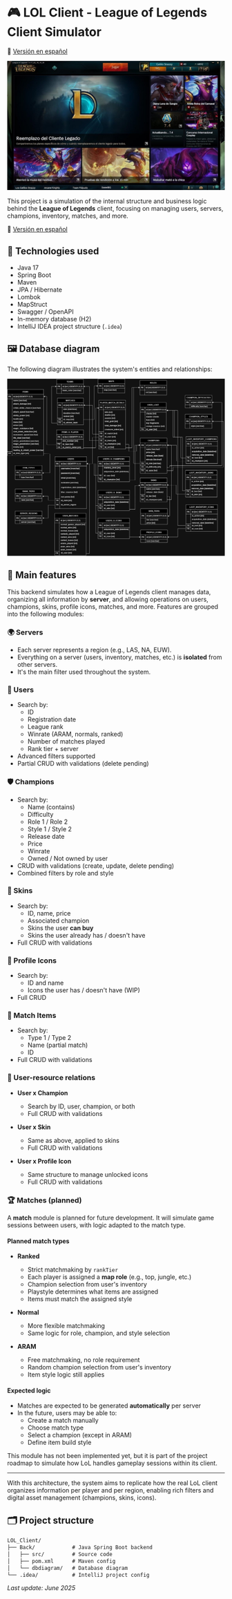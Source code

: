 # 🎮 LOL Client - League of Legends Client Simulator

📄 [Versión en español](../../../README.md)

![Client preview](imgs/lolclient.jpg)

This project is a simulation of the internal structure and business logic behind the **League of Legends** client, focusing on managing users, servers, champions, inventory, matches, and more.

📄 [Versión en español](README.md)

## 🚀 Technologies used

- Java 17  
- Spring Boot  
- Maven  
- JPA / Hibernate  
- Lombok  
- MapStruct  
- Swagger / OpenAPI  
- In-memory database (H2)  
- IntelliJ IDEA project structure (`.idea`)

## 🖼️ Database diagram

The following diagram illustrates the system's entities and relationships:

![Database diagram](imgs/LoL.drawio.png)

## 🧠 Main features

This backend simulates how a League of Legends client manages data, organizing all information by **server**, and allowing operations on users, champions, skins, profile icons, matches, and more. Features are grouped into the following modules:

### 🌍 Servers
- Each server represents a region (e.g., LAS, NA, EUW).
- Everything on a server (users, inventory, matches, etc.) is **isolated** from other servers.
- It's the main filter used throughout the system.

### 👤 Users
- Search by:
  - ID
  - Registration date
  - League rank
  - Winrate (ARAM, normals, ranked)
  - Number of matches played
  - Rank tier + server
- Advanced filters supported
- Partial CRUD with validations (delete pending)

### 🛡️ Champions
- Search by:
  - Name (contains)
  - Difficulty
  - Role 1 / Role 2
  - Style 1 / Style 2
  - Release date
  - Price
  - Winrate
  - Owned / Not owned by user
- CRUD with validations (create, update, delete pending)
- Combined filters by role and style

### 🧥 Skins
- Search by:
  - ID, name, price
  - Associated champion
  - Skins the user **can buy**
  - Skins the user already has / doesn't have
- Full CRUD with validations

### 💠 Profile Icons
- Search by:
  - ID and name
  - Icons the user has / doesn't have (WIP)
- Full CRUD

### 🎒 Match Items
- Search by:
  - Type 1 / Type 2
  - Name (partial match)
  - ID
- Full CRUD with validations

### 🔁 User-resource relations

- **User x Champion**  
  - Search by ID, user, champion, or both  
  - Full CRUD with validations

- **User x Skin**  
  - Same as above, applied to skins  
  - Full CRUD with validations

- **User x Profile Icon**  
  - Same structure to manage unlocked icons  
  - Full CRUD with validations

### 🏆 Matches (planned)

A **match** module is planned for future development. It will simulate game sessions between users, with logic adapted to the match type.

#### Planned match types

- **Ranked**
  - Strict matchmaking by `rankTier`
  - Each player is assigned a **map role** (e.g., top, jungle, etc.)
  - Champion selection from user's inventory
  - Playstyle determines what items are assigned
  - Items must match the assigned style

- **Normal**
  - More flexible matchmaking
  - Same logic for role, champion, and style selection

- **ARAM**
  - Free matchmaking, no role requirement
  - Random champion selection from user's inventory
  - Item style logic still applies

#### Expected logic

- Matches are expected to be generated **automatically** per server
- In the future, users may be able to:
  - Create a match manually
  - Choose match type
  - Select a champion (except in ARAM)
  - Define item build style

This module has not been implemented yet, but it is part of the project roadmap to simulate how LoL handles gameplay sessions within its client.

---

With this architecture, the system aims to replicate how the real LoL client organizes information per player and per region, enabling rich filters and digital asset management (champions, skins, icons).

## 🗂️ Project structure

```
LOL_Client/
├── Back/            # Java Spring Boot backend
│   ├── src/         # Source code
│   ├── pom.xml      # Maven config
│   └── dbdiagram/   # Database diagram
└── .idea/           # IntelliJ project config
```

_Last update: June 2025_